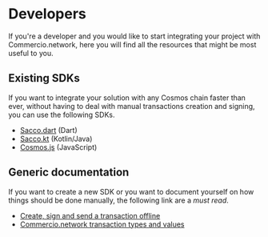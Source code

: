 # Developers
If you're a developer and you would like to start integrating your project with Commercio.network, 
here you will find all the resources that might be most useful to you. 

## Existing SDKs
If you want to integrate your solution with any Cosmos chain faster than ever, without having to deal with 
manual transactions creation and signing, you can use the following SDKs.  

* [Sacco.dart](https://github.com/commercionetwork/sacco.dart) (Dart)
* [Sacco.kt](https://github.com/commercionetwork/sacco.kt) (Kotlin/Java)
* [Cosmos.js](https://github.com/cosmostation/cosmosjs) (JavaScript)


## Generic documentation
If you want to create a new SDK or you want to document yourself on how things should be done manually, 
the following link are a *must read*.  

- [Create, sign and send a transaction offline](./create-sign-broadcast-tx.md)
- [Commercio.network transaction types and values](message-types.md)